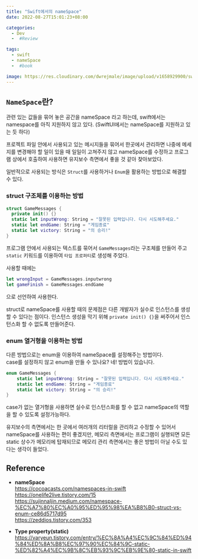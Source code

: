 ```yaml
---
title: "Swift에서의 nameSpace"
date: 2022-08-27T15:01:23+08:00

categories:
  - Dev
  -  #Review

tags:
  - swift
  - nameSpace
  -  #book

image: https://res.cloudinary.com/dwrejmale/image/upload/v1658929900/swift_dpaoqx.png #the-creative-exchange-d2zvqp3fpro-unsplash.jpg
---
```


## `NameSpace`란?

관련 있는 값들을 묶어 놓은 공간을 nameSpace 라고 하는데, swift에서는 namespace를 아직 지원하지 않고 있다. (SwiftUI에서는 nameSpace를 지원하고 있는 듯 하다)

프로젝트 파일 안에서 사용되고 있는 메시지들을 묶어서 한곳에서 관리하면 나중에 메세지를 변경해야 할 일이 있을 때 일일이 고쳐주지 않고 nameSpace를 수정하고 프로그램 상에서 호출하여 사용하면 유지보수 측면에서 좋을 것 같아 찾아보았다.

일반적으로 사용되는 방식은 `Struct`를 사용하거나 `Enum`을 활용하는 방법으로 해결할 수 있다.

### struct 구조체를 이용하는 방법

```swift
struct GameMessages {
  private init() {}
  static let inputWrong: String = "잘못된 입력입니다. 다시 시도해주세요."
  static let endGame: String = "게임종료"
  static let victory: String = "의 승리!"
}
```

프로그램 안에서 사용되는 텍스트를 묶어서 `GameMessages`라는 구조체를 만들어 주고 `static` 키워드를 이용하여 `타입 프로퍼티`로 생성해 주었다.

사용할 때에는

```swift
let wrongInput = GameMessages.inputwrong
let gameFinish = GameMessages.endGame
```

으로 선언하여 사용한다.

struct로 nameSpace를 사용할 때의 문제점은 다른 개발자가 실수로 인스턴스를 생성할 수 있다는 점이다.
인스턴스 생성을 막기 위해 `private init() {}`을 써주어서 인스턴스화 할 수 없도록 만들어준다.

### enum 열거형을 이용하는 방법

다른 방법으로는 enum을 이용하여 nameSpace를 설정해주는 방법이다.  
case를 설정하지 않고 enum을 만들 수 있나요? 네! 방법이 있습니다.

```swift
enum GameMessages {
    static let inputWrong: String = "잘못된 입력입니다. 다시 시도해주세요."
    static let endGame: String = "게임종료"
    static let victory: String = "의 승리!"
}
```

case가 없는 열거형을 사용하면 실수로 인스턴스화를 할 수 없고 nameSpace의 역할을 할 수 있도록 설정가능하다.

유지보수의 측면에서는 한 곳에서 여러개의 리터럴을 관리하고 수정할 수 있어서 nameSpace를 사용하는 편이 좋겠지만, 메모리 측면에서는 프로그램이 실행되면 모든 static 상수가 메모리에 탑재되므로 메모리 관리 측면에서는 좋은 방법이 아닐 수도 있다는 생각이 들었다.

## Reference

- **nameSpace**  
  https://cocoacasts.com/namespaces-in-swift  
  https://onelife2live.tistory.com/15  
  https://sujinnaljin.medium.com/namespace-%EC%A7%80%EC%A0%95%ED%95%98%EA%B8%B0-struct-vs-enum-ce86d5717d95  
  https://zeddios.tistory.com/353

- **Type property(static)**  
  https://varyeun.tistory.com/entry/%EC%8A%A4%EC%9C%84%ED%94%84%ED%8A%B8%EC%97%90%EC%84%9C-static-%ED%82%A4%EC%9B%8C%EB%93%9C%EB%9E%80-static-in-swift
